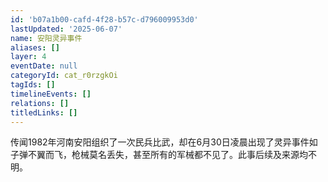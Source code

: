```yaml
---
id: 'b07a1b00-cafd-4f28-b57c-d796009953d0'
lastUpdated: '2025-06-07'
name: 安阳灵异事件
aliases: []
layer: 4
eventDate: null
categoryId: cat_r0rzgkOi
tagIds: []
timelineEvents: []
relations: []
titledLinks: []
---
```

传闻1982年河南安阳组织了一次民兵比武，却在6月30日凌晨出现了灵异事件如子弹不翼而飞，枪械莫名丢失，甚至所有的军械都不见了。此事后续及来源均不明。
